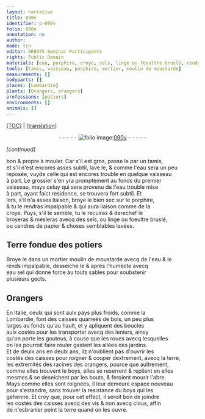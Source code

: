```yaml
---
layout: narrative
title: 090v
identifier: p-090v
folio: 090v
annotation: no
author:
mode: tcn
editor: GR8975 Seminar Participants
rights: Public Domain
materials: [eau, porphire, croye, sels, linge ou foeultre bruslé, cendres de papier, Terre fondue des potiers, moustarde, eau sel, bois, terre, boys,, boys]
tools: [tamis, vaisseau, porphire, mortier, moulin de moustarde]
measurements: []
bodyparts: []
places: [Lombardie]
plants: [Orangers, orangers]
professions: [potiers]
environments: []
animals: []
---
```


 <p><a href="{{ site.baseurl }}/normalized/">[TOC]</a> | <a href="{{ site.baseurl }}/texts/p-090v_tl/" target="_blank">[translation]</a></p><div class="folio" align="center">- - - - - <a href="http://gallica.bnf.fr/ark:/12148/btv1b10500001g/f186.image" target="_blank"><img src="https://cu-mkp.github.io/2017-workshop-edition/assets/photo-icon.png" alt="folio image: " style="display:inline-block; margin-bottom:-3px;"/>090v</a> - - - - - </div>  
 
*[continued]*
  
bon & propre à mouler. Car s'il est gros, passe le par un <span class="tl">tamis</span>,<br/> et s'il n'est encores asses subtil, lave le, & co<span class="exp">mm</span>e l'<span class="m">eau</span> sera un peu<br/> reposée, vuyde celle qui est encores trouble en quelque <span class="tl">vaisseau</span><br/> à part. Le grossier s'en yra promptem<span class="exp">ent</span> au fonds du premier<br/> <span class="tl">vaisseau</span>, mays celuy qui sera provenu de l'<span class="m">eau</span> trouble mise<br/> à part, ayant faict residence, se trouvera fort subtil. Et<br/> lors, s'il n'a asses liaison, broye le bien sec sur le <span class="tl"><span class="m">porphire</span></span>,<br/> & tu le rendras impalpable & qui aura liaison co<span class="exp">mm</span>e de la<br/> <span class="m">croye</span>. Puys, s'il te semble, tu le recuiras & derechef le<br/> broyeras & mesleras avecq des <span class="m">sels</span>, ou <span class="m">linge <span class="add">ou</span> foeultre bruslé</span>,<br/> ou <span class="m">cendres de papier</span> & choses semblables lavées.
 
 
  

## <span class="m">Terre fondue des <span class="pro">potiers</span></span>

 
Broye le dans un <span class="del"><span class="tl">mortier</span></span> <span class="add"><span class="tl">moulin de <span class="m">moustarde</span></span></span> avecq de l'<span class="m">eau</span> & le<br/> rends impalpable, desseiche le & aprés l'humecte avecq<br/> <span class="m">eau sel</span> qui donne force à<span class="del">u</span> touts sables pour soubstenir<br/> plusieurs gects.
 
 
  

## <span class="pa">Orangers</span>

 
En Italie, ceulx qui sont aulx pays plus froids, co<span class="exp">mm</span>e la<br/> <span class="pl">Lombardie</span>, font des caisses quarreés de <span class="m">bois</span>, un peu plus<br/> larges au fonds qu'au hault, et y apliquent des boucles<br/> aulx costés pour les transporter avecq des leniers, ainsy<br/> qu'on porte les gouteus, à cause que les roues avecq lesquelles<br/> on les pourroit faire rouler gastent les allées des jardins.<br/> Et de deulx ans en deulx ans, ilz n'oublient pas d'ouvrir les<br/> costés des caisses pour roigner & couper dextrement, avecq la <span class="m">terre</span>,<br/> les extremités des racines des <span class="pa">orangers</span>, pource que aultrem<span class="exp">ent</span>,<br/> co<span class="exp">mm</span>e elles trouvent le <span class="m">boys,</span> elles se reserrent & replient en elles<br/> mesmes & se deseichent par les bouts, & feroient mourir l'abre.<br/> Mays co<span class="exp">mm</span>e elles sont roignées, il leur demeure espace nouveau<br/> pour s'estandre, sans trouver la resistance du <span class="m">boys</span> qui les<br/> gehenne. Et croy que, pour cet effect, il seroit bon de joindre<br/> les costés des caisses avecq des vis & non avecq clous, affin<br/> de n'esbranler point la <span class="m">terre</span> quand on les ouvre.
 
 